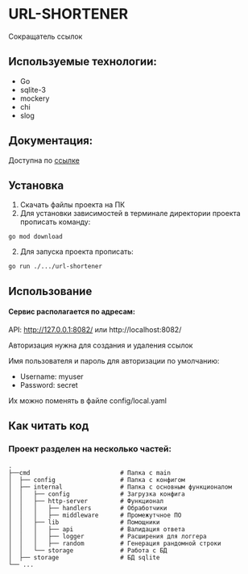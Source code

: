 # URL-SHORTENER

Сокращатель ссылок

## Используемые технологии:

- Go
- sqlite-3
- mockery
- chi
- slog

## Документация:

Доступна по [ссылке](https://documenter.getpostman.com/view/25915575/2sAXjM3XF4)

## Установка

1. Скачать файлы проекта на ПК
2. Для установки зависимостей в терминале директории проекта прописать команду:

```
go mod download
```
2. Для запуска проекта прописать:

```
go run ./.../url-shortener
```

## Использование

#### Сервис располагается по адресам:

API: http://127.0.0.1:8082/ или http://localhost:8082/

Авторизация нужна для создания и удаления ссылок

Имя пользователя и пароль для авторизации по умолчанию:
- Username: myuser
- Password: secret

Их можно поменять в файле config/local.yaml

## Как читать код

### Проект разделен на несколько частей:

    .
    ├──cmd                         # Папка с main
    │  ├── config                  # Папка с конфигом
    │  ├── internal                # Папка с основным функционалом
    │  │   ├── config              # Загрузка конфига
    │  │   ├── http-server         # Функционал
    │  │   │   ├── handlers        # Обработчики
    │  │   │   ├── middleware      # Промежутчное ПО
    │  │   ├── lib                 # Помощники
    │  │   │   ├── api             # Валидация ответа
    │  │   │   ├── logger          # Расширения для логгера
    │  │   │   ├── random          # Генерация рандомной строки
    │  │   └── storage             # Работа с БД
    │  ├── storage                 # БД sqlite
    └── ...
